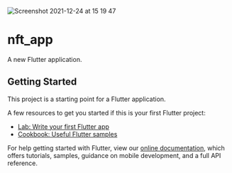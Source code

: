 ![Screenshot 2021-12-24 at 15 19 47](https://user-images.githubusercontent.com/58033364/147358794-347d75b2-308e-4170-8be3-20a9df2a1807.png)


# nft_app

A new Flutter application.

## Getting Started

This project is a starting point for a Flutter application.

A few resources to get you started if this is your first Flutter project:

- [Lab: Write your first Flutter app](https://flutter.dev/docs/get-started/codelab)
- [Cookbook: Useful Flutter samples](https://flutter.dev/docs/cookbook)

For help getting started with Flutter, view our
[online documentation](https://flutter.dev/docs), which offers tutorials,
samples, guidance on mobile development, and a full API reference.

